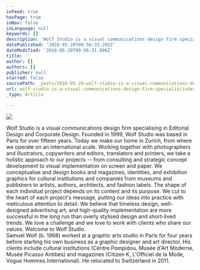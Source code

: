 ```yaml
---
inFeed: true
hasPage: true
inNav: false
inLanguage: null
keywords: []
description: 'Wolf Studio is a visual communications design firm specialising in Editorial Design and Corporate Design. Founded in 1999, Wolf Studio was based in Paris for over fifteen years. Today we make our home in Zurich, from where we operate on an international scale. Working together with photographers and illustrators, copywriters and editors, translators and printers, we take a holistic approach to our projects – from consulting and strategic concept development to visual implementation on screen and paper. We conceptualise and design books and magazines, identities, and exhibition graphics for cultural institutions and companies from museums and publishers to artists, authors, architects, and fashion labels. The shape of each individual project depends on its content and its purpose. We cut to the heart of each project’s message, putting our ideas into practice with meticulous attention to detail. We believe that timeless design, well-designed advertising art, and high-quality implementation are more successful in the long run than overly stylised design and short-lived trends. We love a challenge and we love to work with clients who share our values. Welcome to Wolf Studio. Samuel Wolf (b. 1968) worked at a graphic arts studio in Paris for four years before starting his own business as a graphic designer and art director. His clients include cultural institutions (Centre Pompidou, Musée d’Art Moderne, Musée Picasso Antibes) and magazines (Citizen K, L’Officiel de la Mode, Vogue Hommes International). He relocated to Switzerland in 2011.'
datePublished: '2016-05-20T09:56:33.292Z'
dateModified: '2016-05-20T09:56:31.806Z'
title: ''
author: []
authors: []
publisher: null
starred: false
sourcePath: _posts/2016-05-20-wolf-studio-is-a-visual-communications-design-firm-specialis.md
url: wolf-studio-is-a-visual-communications-design-firm-specialis/index.html
_type: Article

---
```

![](https://the-grid-user-content.s3-us-west-2.amazonaws.com/ac84235f-a496-4575-b815-d7d1ffe31ff3.jpg)

Wolf Studio is a visual communications design firm specialising in Editorial Design and Corporate Design. Founded in 1999, Wolf Studio was based in Paris for over fifteen years. Today we make our home in Zurich, from where we operate on an international scale. Working together with photographers and illustrators, copywriters and editors, translators and printers, we take a holistic approach to our projects -- from consulting and strategic concept development to visual implementation on screen and paper. We conceptualise and design books and magazines, identities, and exhibition graphics for cultural institutions and companies from museums and publishers to artists, authors, architects, and fashion labels. The shape of each individual project depends on its content and its purpose. We cut to the heart of each project's message, putting our ideas into practice with meticulous attention to detail. We believe that timeless design, well-designed advertising art, and high-quality implementation are more successful in the long run than overly stylised design and short-lived trends. We love a challenge and we love to work with clients who share our values. Welcome to Wolf Studio.  
Samuel Wolf (b. 1968) worked at a graphic arts studio in Paris for four years before starting his own business as a graphic designer and art director. His clients include cultural institutions (Centre Pompidou, Musée d'Art Moderne, Musée Picasso Antibes) and magazines (Citizen K, L'Officiel de la Mode, Vogue Hommes International). He relocated to Switzerland in 2011\.
